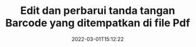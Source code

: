 ---
############################# Static ############################
layout: "auto-gen-signature"
date: 2022-03-01T15:12:22
draft: false
operation: Update
signaturetype: Barcode
fileformat: Pdf
productName: .NET
lang: id
productCode: net
otherformats: pdf doc docx docm dot dotm dotx odt ott rtf xls xlsx xlsm xlsb csv ods ots xltx xltm ppt pptx pps ppsx odp otp potx potm pptm ppsm
breadcrumb: Put Barcode signature on Pdf for C#

############################# Head ############################
head_title: "Perbarui tanda tangan Barcode yang ditempatkan di file Pdf dengan C#"
head_description: "Gunakan kode .NET yang sederhana dan mudah dipahami untuk pembaruan tanda tangan Barcode dalam dokumen Pdf yang ditandatangani."

############################# Header ############################
title: "Edit dan perbarui tanda tangan Barcode yang ditempatkan di file Pdf"
description: "API untuk .NET menyediakan fungsionalitas untuk pembaruan tanda tangan Barcode pada dokumen Pdf. Perbarui tanda tangan elektronik di dalam dokumen Pdf Anda dengan beberapa baris kode C# dengan cepat dan mudah."
bg_image: "https://cms.admin.containerize.com/templates/aspose/App_Themes/V3/images/bg/header1.png"
bg_overlay: false
button:
    enable: true

############################# SubMenu ############################
submenu:
    enable: true

    left:
        img_alt: "GroupDocs.Signature for .NET"
        image: "https://cms.admin.containerize.com/templates/groupdocs/images/product-logos/90x90-noborder/groupdocs-signature-net.png"
        product: "GroupDocs.Signature"
        platform: ".NET"



############################# About ############################
about:
    enable: true
    title: "Pelajari tentang GroupDocs.Signature for .NET fitur API"
    content: |
        [GroupDocs.Signature for .NET](https://products.groupdocs.com/signature/net/) Fungsionalitas API berisi banyak pilihan cara untuk memproses dalam format dokumen permintaan dengan menggunakan tanda tangan elektronik. Spektrum luas tanda tangan elektronik seperti teks, gambar, sertifikat digital, kode batang, kode QR, perangko, atau metadata didukung. Pelanggan dapat menambah, menghapus, mengedit, memvalidasi atau mencari tanda tangan digital di PDF, dokumen MS Word, buku kerja MS Excel, presentasi MS PowerPoint, file Adobe Photoshop dan berbagai format gambar. Banyak fitur dan pengaturan yang berguna tersedia.
    

############################# Steps ############################
steps:
    enable: true
    title_left: "Cara mengubah tanda tangan Barcode di dokumen Pdf Anda"
    content_left: |
        [GroupDocs.Signature for .NET](https://products.groupdocs.com/signature/net/) menyertakan fitur berguna seperti pembaruan tanda tangan Barcode yang ditempatkan di dokumen Pdf. Itu memungkinkan untuk mengubah fitur tanda tangan tanpa kode tambahan.
        
        * Untuk memulainya, buat objek Signature yang lewat sebagai jalur parameter konstruktor ke dokumen yang seharusnya diperbarui.
        * Kemudian, buat instance objek tanda tangan tertentu yang sesuai dan atur pengenal dan propertinya yang perlu diubah.
        * Terakhir, panggil metode Pembaruan Tanda Tangan yang melewati objek tanda tangan tertentu.
        * Proses memperbarui hasil ke pemberitahuan Anda.

    title_right: "Persyaratan sistem"
    content_right: |
        GroupDocs.Signature for .NET didukung di semua platform dan sistem operasi utama. Sebelum menjalankan kode di bawah ini, pastikan Anda telah menginstal prasyarat berikut di sistem Anda.

        * Sistem operasi: Microsoft Windows, Linux, MacOS
        * Lingkungan pengembangan: Microsoft Visual Studio, Xamarin, MonoDevelop
        * Frameworks: .NET Framework, .NET Standard, .NET Core, Mono
        * Unduh versi terbaru GroupDocs.Signature for .NET dari [Nuget](https://www.nuget.org/packages/groupdocs.signature)
         
    code: |
        ```csharp    
                
        // Set up input Pdf file
        string filePath = "input.pdf";

        // Instantiate Signature for input file
        using (GroupDocs.Signature.Signature signature = new GroupDocs.Signature.Signature(filePath))
        {
                // Id of signature which is supposed to be updated
                // such Id might be got as a result of search operation
                string id = "07f83369-318b-41ad-a843-732417b912c2";

                // provide signature features to update
                // set up particular signature id
                BarcodeSignature signatureToUpdate = new BarcodeSignature(id)
                {
                    // specify signature width
                    Width = 300,
                    // specify signature height
                    Height = 50,
                    // set left position
                    Left = 80,
                    // set top position
                    Top = 100
                };

                // update signature
                bool updateResult = signature.Update(signatureToUpdate);

                // process updation result
                if (updateResult)
                {
                    Console.WriteLine("Signature was updated successfully!");
                }
        }
        ```

############################# Demos ############################
demos:
    enable: true
    title: "Memperbarui tanda tangan Barcode di halaman dokumen - Demo Langsung"
    content: |
       Edit berbagai tanda tangan elektronik dari dokumen Pdf sekarang juga dengan mengunjungi situs web [GroupDocs.Signature App](https://products.groupdocs.app/signature/family).          

############################# More Formats ############################
more_formats:
    enable: true
    title: "Perbarui berbagai tanda tangan Barcode melalui C#"
    content: |
        "Mengedit tanda tangan digital yang ditempatkan dalam berbagai format dokumen. Perbarui data tanda tangan tanpa kode tambahan."
    format: 
       
       
back_to_top:
    enable: true
---